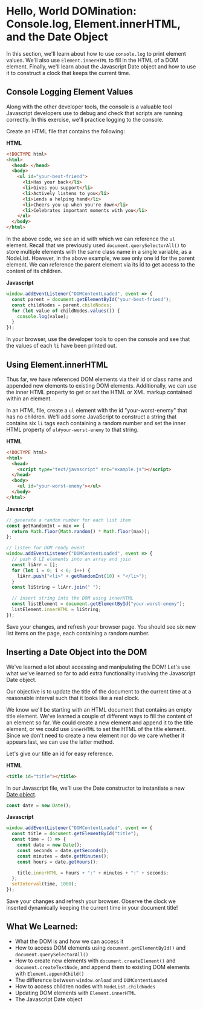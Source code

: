 # Hello, World DOMination: Console.log, Element.innerHTML, and the Date Object

In this section, we'll learn about how to use `console.log` to print element
values. We'll also use `Element.innerHTML` to fill in the HTML of a DOM element.
Finally, we'll learn about the Javascript Date object and how to use it to
construct a clock that keeps the current time.

## Console Logging Element Values

Along with the other developer tools, the console is a valuable tool Javascript
developers use to debug and check that scripts are running correctly. In this
exercise, we'll practice logging to the console.

Create an HTML file that contains the following:

**HTML**

```html
<!DOCTYPE html>
<html>
  <head> </head>
  <body>
    <ul id="your-best-friend">
      <li>Has your back</li>
      <li>Gives you support</li>
      <li>Actively listens to you</li>
      <li>Lends a helping hand</li>
      <li>Cheers you up when you're down</li>
      <li>Celebrates important moments with you</li>
    </ul>
  </body>
</html>
```

In the above code, we see an id with which we can reference the `ul` element.
Recall that we previously used `document.querySelectorAll()` to store multiple
elements with the same class name in a single variable, as a NodeList. However,
in the above example, we see only one id for the parent element. We can
reference the parent element via its id to get access to the content of its
children.

**Javascript**

```js
window.addEventListener("DOMContentLoaded", event => {
  const parent = document.getElementById("your-best-friend");
  const childNodes = parent.childNodes;
  for (let value of childNodes.values()) {
    console.log(value);
  }
});
```

In your browser, use the developer tools to open the console and see that the
values of each `li` have been printed out.

## Using Element.innerHTML

Thus far, we have referenced DOM elements via their id or class name and
appended new elements to existing DOM elements. Additionally, we can use the
inner HTML property to get or set the HTML or XML markup contained within an
element.

In an HTML file, create a `ul` element with the id "your-worst-enemy" that has
no children. We'll add some JavaScript to construct a string that contains six
`li` tags each containing a random number and set the inner HTML property of
`ul#your-worst-enemy` to that string.

**HTML**

```html
<!DOCTYPE html>
<html>
  <head>
    <script type="text/javascript" src="example.js"></script>
  </head>
  <body>
    <ul id="your-worst-enemy"></ul>
  </body>
</html>
```

**Javascript**

```js
// generate a random number for each list item
const getRandomInt = max => {
  return Math.floor(Math.random() * Math.floor(max));
};

// listen for DOM ready event
window.addEventListener("DOMContentLoaded", event => {
  // push 6 LI elements into an array and join
  const liArr = [];
  for (let i = 0; i < 6; i++) {
    liArr.push("<li>" + getRandomInt(10) + "</li>");
  }
  const liString = liArr.join(" ");

  // insert string into the DOM using innerHTML
  const listElement = document.getElementById("your-worst-enemy");
  listElement.innerHTML = liString;
});
```

Save your changes, and refresh your browser page. You should see six new list
items on the page, each containing a random number.

## Inserting a Date Object into the DOM

We've learned a lot about accessing and manipulating the DOM! Let's use what
we've learned so far to add extra functionality involving the Javascript Date
object.

Our objective is to update the title of the document to the current time at a
reasonable interval such that it looks like a real clock.

We know we'll be starting with an HTML document that contains an empty title
element. We've learned a couple of different ways to fill the content of an
element so far. We could create a new element and append it to the title
element, or we could use `innerHTML` to set the HTML of the title element. Since
we don't need to create a new element nor do we care whether it appears last, we
can use the latter method.

Let's give our title an id for easy reference.

**HTML**

```html
<title id="title"></title>
```

In our Javascript file, we'll use the Date constructor to instantiate a new
[Date object](https://developer.mozilla.org/en-US/docs/Web/JavaScript/Reference/Global_Objects/Date).

```js
const date = new Date();
```

**Javascript**

```js
window.addEventListener("DOMContentLoaded", event => {
  const title = document.getElementById("title");
  const time = () => {
    const date = new Date();
    const seconds = date.getSeconds();
    const minutes = date.getMinutes();
    const hours = date.getHours();

    title.innerHTML = hours + ":" + minutes + ":" + seconds;
  };
  setInterval(time, 1000);
});
```

Save your changes and refresh your browser. Observe the clock we inserted
dynamically keeping the current time in your document title!

## What We Learned:

- What the DOM is and how we can access it
- How to access DOM elements using `document.getElementById()` and
  `document.querySelectorAll()`
- How to create new elements with `document.createElement()` and
  `document.createTextNode`, and append them to existing DOM elements with
  `Element.appendChild()`
- The difference between `window.onload` and `DOMContentLoaded`
- How to access children nodes with `NodeList.childNodes`
- Updating DOM elements with `Element.innerHTML`
- The Javascript Date object
